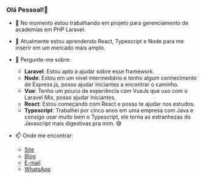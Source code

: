 ### Olá Pessoal!👋

<!--
**alexmarquezini/alexmarquezini** is a ✨ _special_ ✨ repository because its `README.md` (this file) appears on your GitHub profile.
-->

- 🔭 No momento estou trabalhando em projeto para gerenciamento de academias em PHP Laravel.
  
- 🌱 Atualmente estou aprendendo React, Typescript e Node para me inserir em um mercado mais amplo.
  
- 💬 Pergunte-me sobre:
  
  - **Laravel**: Estou apto a ajudar sobre esse framework.
  - **Node**: Estou em um nível intermediário e tenho algum conhecimento de Express.js, posso ajudar iniciantes a encontrar o caminho.
  - **Vue**: Tenho um pouco de experiência com VueJs que uso com o Laravel Mix, posso ajudar iniciantes.
  - **React**: Estou começando com React e posso te ajudar nos estudos.
  - **Typescript**: Trabalhei por cinco anos em uma empresa com Java e consigo usar muito bem o Typescript, ele torna as estranhezas do Javascript mais digestivas pra mim. 😅 
  
- 📫 Onde me encontrar:
  - [Site](https://alexmarquezini.com)
  - [Blog](https://alexmarquezini.wordpress.com/)
  - [E-mail](mailto:alexmarquezini@gmail.com)
  - [WhatsApp](https://api.whatsapp.com/send?phone=5514991817497&text=Ol%C3%A1%2C%20estou%20em%20seu%20Github!%20Posso%20te%20fazer%20uma%20pergunta%3F)
<!--
- 👯 I’m looking to collaborate on ...
- 🤔 I’m looking for help with ...
- 💬 Ask me about ...
- 📫 How to reach me: ...
- 😄 Pronouns: ...
- ⚡ Fun fact: ...
-->
